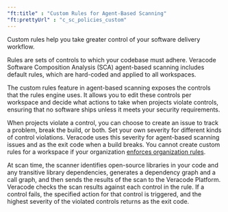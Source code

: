 ```yaml
---
"ft:title" : "Custom Rules for Agent-Based Scanning"
"ft:prettyUrl" : "c_sc_policies_custom"
---
```


Custom rules help you take greater control of your software delivery workflow.

Rules are sets of controls to which your codebase must adhere. Veracode Software Composition Analysis (SCA) agent-based scanning includes default rules, which are hard-coded and applied to all workspaces.

The custom rules feature in agent-based scanning exposes the controls that the rules engine uses. It allows you to edit these controls per workspace and decide what actions to take when projects violate controls, ensuring that no software ships unless it meets your security requirements.

When projects violate a control, you can choose to create an issue to track a problem, break the build, or both. Set your own severity for different kinds of control violations. Veracode uses this severity for agent-based scanning issues and as the exit code when a build breaks. You cannot create custom rules for a workspace if your organization [enforces organization rules](https://docs.veracode.com/r/t_int_create_org_rules).

At scan time, the scanner identifies open-source libraries in your code and any transitive library dependencies, generates a dependency graph and a call graph, and then sends the results of the scan to the Veracode Platform.
Veracode checks the scan results against each control in the rule. If a control fails, the specified action for that control is triggered, and the highest severity of the violated controls returns as the exit code.
